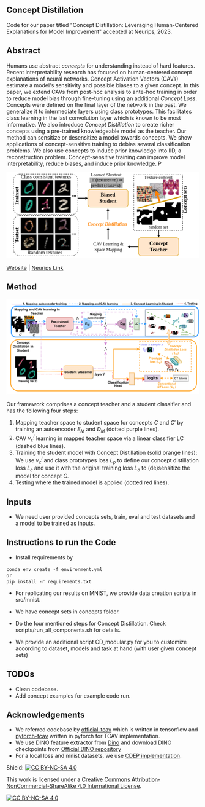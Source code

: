 ## Concept Distillation 
Code for our paper titled "Concept Distillation: Leveraging Human-Centered Explanations for Model Improvement​" accepted at Neurips, 2023.

## Abstract
Humans use abstract *concepts* for understanding instead of hard features. Recent interpretability research has focused on human-centered concept explanations of neural networks. Concept Activation Vectors (CAVs) estimate a model's sensitivity and possible biases to a given concept. In this paper, we extend CAVs from post-hoc analysis to ante-hoc training in order to reduce model bias through fine-tuning using an additional *Concept Loss*. Concepts were defined on the final layer of the network in the past. We generalize it to intermediate layers using class prototypes. This facilitates class learning in the last convolution layer which is known to be most informative. We also introduce *Concept Distillation* to create richer concepts using a pre-trained knowledgeable model as the teacher. Our method can sensitize or desensitize a model towards concepts. We show applications of concept-sensitive training to debias several classification problems. We also use concepts to induce prior knowledge into IID, a reconstruction problem. Concept-sensitive training can improve model interpretability, reduce biases, and induce prior knowledge. P


![Proposed Use of Teacher](diagrams/teasor.png)

[Website](https://avani17101.github.io/Concept-Distilllation/) | [Neurips Link](https://neurips.cc/virtual/2023/poster/71179) 

## Method
![Pipeline](diagrams/pipeline.png)

Our framework comprises a concept teacher and a student classifier and has the following four steps: 
1) Mapping teacher space to student space for concepts $C$ and $C'$ by training an autoencoder $E_M$ and $D_M$ (dotted purple lines).
2) CAV $v^l_c$ learning in mapped teacher space via a linear classifier LC (dashed blue lines). 
3) Training the student model with Concept Distillation (solid orange lines): We use $v^l_c$ and class prototypes loss $L_p$ to define our concept distillation loss $L_c$ and use it with the original training loss $L_o$ to (de)sensitize the model for concept $C$.
4) Testing where the trained model is applied (dotted red lines).

## Inputs
 * We need user provided concepts sets, train, eval and test datasets and a model to be trained as inputs.

## Instructions to run the Code
* Install requirements by 
```
conda env create -f environment.yml
or 
pip install -r requirements.txt
```
* For replicating our results on MNIST, we provide data creation scripts in src/mnist.
* We have concept sets in concepts folder.
* Do the four mentioned steps for Concept Distillation.
    Check scripts/run_all_components.sh for details.

* We provide an additional script CD_modular.py for you to customize according to dataset, models and task at hand (with user given concept sets)

## TODOs
* Clean codebase.
* Add concept examples for example code run.


## Acknowledgements
* We referred codebase by [official-tcav](https://github.com/tensorflow/tcav) which is written in tensorflow and [pytorch-tcav](https://github.com/rakhimovv/tcav) written in pytorch for TCAV implementation.
* We use DINO feature extractor from [Dino](https://github.com/dichotomies/N3F) and download DINO checkpoints from [Official DINO repository](https://github.com/facebookresearch/dino)
* For a local loss and mnist datasets, we use [CDEP implementation](https://github.com/laura-rieger/deep-explanation-penalization/tree/master).


Shield: [![CC BY-NC-SA 4.0][cc-by-nc-sa-shield]][cc-by-nc-sa]

This work is licensed under a
[Creative Commons Attribution-NonCommercial-ShareAlike 4.0 International License][cc-by-nc-sa].

[![CC BY-NC-SA 4.0][cc-by-nc-sa-image]][cc-by-nc-sa]

[cc-by-nc-sa]: http://creativecommons.org/licenses/by-nc-sa/4.0/
[cc-by-nc-sa-image]: https://licensebuttons.net/l/by-nc-sa/4.0/88x31.png
[cc-by-nc-sa-shield]: https://img.shields.io/badge/License-CC%20BY--NC--SA%204.0-lightgrey.svg


